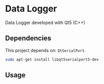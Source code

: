 # Data Logger
Data Logger developed with Qt5 (C++)

## Dependencies
This project depends on: `QtSerialPort`.
```bash
sudo apt-get install libqt5serialport5-dev
```

## Usage